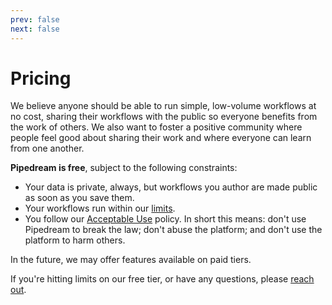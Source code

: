 ```yaml
---
prev: false
next: false
---
```


# Pricing

We believe anyone should be able to run simple, low-volume workflows at no cost, sharing their workflows with the public so everyone benefits from the work of others. We also want to foster a positive community where people feel good about sharing their work and where everyone can learn from one another.

**Pipedream is free**, subject to the following constraints:

- Your data is private, always, but workflows you author are made public as soon as you save them.
- Your workflows run within our [limits](/limits/).
- You follow our [Acceptable Use](https://pipedream.com/terms/#b-acceptable-use) policy. In short this means: don't use Pipedream to break the law; don't abuse the platform; and don't use the platform to harm others.

In the future, we may offer features available on paid tiers.

If you're hitting limits on our free tier, or have any questions, please [reach out](/support/).
